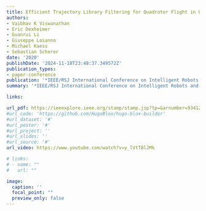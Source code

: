 ```yaml
---
title: Efficient Trajectory Library Filtering for Quadrotor Flight in Unknown Environments
authors:
- Vaibhav K Viswanathan
- Eric Dexheimer
- Guanrui Li
- Giuseppe Loianno
- Michael Kaess
- Sebastian Scherer
date: '2020'
publishDate: '2024-11-18T23:48:37.349572Z'
publication_types:
- paper-conference
publication: '*IEEE/RSJ International Conference on Intelligent Robots and Systems (IROS)*'
summary: '*IEEE/RSJ International Conference on Intelligent Robots and Systems (IROS)*'

links:

url_pdf: https://ieeexplore.ieee.org/stamp/stamp.jsp?tp=&arnumber=9341273
#url_code: 'https://github.com/HugoBlox/hugo-blox-builder'
#url_dataset: '#'
#url_poster: '#'
#url_project: ''
#url_slides: ''
#url_source: '#'
url_video: https://www.youtube.com/watch?v=y_lVtT8lJMk

# links:
# - name: ""
#   url: ""

image:
  caption: ''
  focal_point: ""
  preview_only: false
---
```

